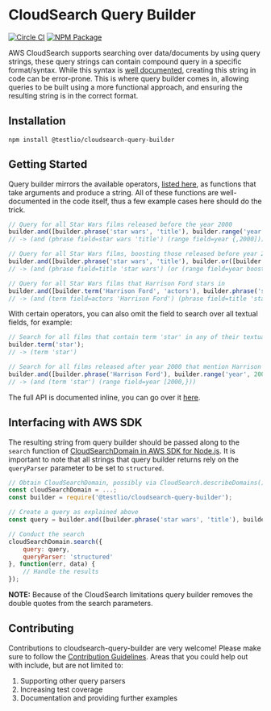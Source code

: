 # CloudSearch Query Builder

[![Circle CI](https://img.shields.io/circleci/project/Testlio/cloudsearch-query-builder.svg)](https://circleci.com/gh/Testlio/cloudsearch-query-builder) [![NPM Package](https://img.shields.io/npm/v/@testlio/cloudsearch-query-builder.svg)](https://www.npmjs.com/package/@testlio/cloudsearch-query-builder)

AWS CloudSearch supports searching over data/documents by using query strings, these query strings can contain compound query in a specific format/syntax. While this syntax is [well documented](http://docs.aws.amazon.com/cloudsearch/latest/developerguide/searching-compound-queries.html), creating this string in code can be error-prone. This is where query builder comes in, allowing queries to be built using a more functional approach, and ensuring the resulting string is in the correct format.

## Installation

```
npm install @testlio/cloudsearch-query-builder
```

## Getting Started

Query builder mirrors the available operators, [listed here](http://docs.aws.amazon.com/cloudsearch/latest/developerguide/searching-compound-queries.html), as functions that take arguments and produce a string. All of these functions are well-documented in the code itself, thus a few example cases here should do the trick.

```js
// Query for all Star Wars films released before the year 2000
builder.and([builder.phrase('star wars', 'title'), builder.range('year', undefined, 2000)]);
// -> (and (phrase field=star wars 'title') (range field=year {,2000]))
```

```js
// Query for all Star Wars films, boosting those released before year 2000
builder.and([builder.phrase('star wars', 'title'), builder.or([builder.range('year', undefined, 2000, { boost: 4 }), builder.range('year', 2000)])]);
// -> (and (phrase field=title 'star wars') (or (range field=year boost=4 {,2000]) (range field=year [2000,})))
```

```js
// Query for all Star Wars films that Harrison Ford stars in
builder.and([builder.term('Harrison Ford', 'actors'), builder.phrase('star wars', 'title')]);
// -> (and (term field=actors 'Harrison Ford') (phrase field=title 'star wars'))
```

With certain operators, you can also omit the field to search over all textual fields, for example:

```js
// Search for all films that contain term 'star' in any of their textual fields
builder.term('star');
// -> (term 'star')

// Search for all films released after year 2000 that mention Harrison Ford
builder.and([builder.phrase('Harrison Ford'), builder.range('year', 2000)]);
// -> (and (term 'star') (range field=year [2000,}))
```

The full API is documented inline, you can go over it [here](index.js).

## Interfacing with AWS SDK

The resulting string from query builder should be passed along to the `search` function of [CloudSearchDomain in AWS SDK for Node.js](http://docs.aws.amazon.com/AWSJavaScriptSDK/latest/AWS/CloudSearchDomain.html#search-property). It is important to note that all strings that query builder returns rely on the `queryParser` parameter to be set to `structured`.

```js
// Obtain CloudSearchDomain, possibly via CloudSearch.describeDomains()
const cloudSearchDomain = ...;
const builder = require('@testlio/cloudsearch-query-builder');

// Create a query as explained above
const query = builder.and([builder.phrase('star wars', 'title'), builder.range('year', undefined, 2000)]);

// Conduct the search
cloudSearchDomain.search({
    query: query,
    queryParser: 'structured'
}, function(err, data) {
    // Handle the results
});
```

**NOTE:** Because of the CloudSearch limitations query builder removes the double quotes from the search parameters.

## Contributing

Contributions to cloudsearch-query-builder are very welcome! Please make sure to follow the [Contribution Guidelines](.github/CONTRIBUTING.MD). Areas that you could help out with include, but are not limited to:

1. Supporting other query parsers
2. Increasing test coverage
3. Documentation and providing further examples
